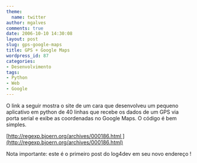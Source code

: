 ```yaml
---
theme:
  name: twitter
author: mgalves
comments: true
date: 2006-10-10 14:30:08
layout: post
slug: gps-google-maps
title: GPS + Google Maps
wordpress_id: 87
categories:
- Desenvolvimento
tags:
- Python
- Web
- Google
---
```


O link a seguir mostra o site de um cara que desenvolveu um pequeno aplicativo em python de 40 linhas que recebe os dados de um GPS via porta serial e exibe as coordenadas no Google Maps. O código é bem simples.

[http://regexp.bjoern.org/archives/000186.html ](http://regexp.bjoern.org/archives/000186.html)

Nota importante: este é o primeiro post do log4dev em seu novo endereço !
